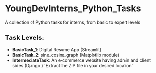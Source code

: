 # YoungDevInterns_Python_Tasks
A collection of Python tasks for interns, from basic to expert levels
## Task Levels:
- **BasicTask_1**: Digital Resume App (Streamlit)
- **BasicTask_2**: sine_cosine_graph (Matplotlib module)
- **IntermediateTask**: An e-commerce website having admin and client sides (Django ) 'Extract the ZIP file in your desired location'
